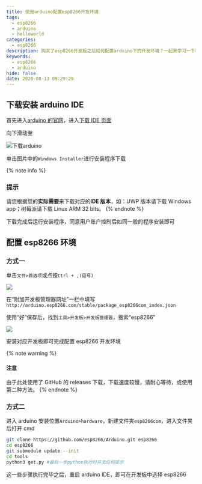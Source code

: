 ```yaml
---
title: 使用arduino配置esp8266开发环境
tags:
  - esp8266
  - arduino
  - helloworld
categories:
  - esp8266
description: 购买了esp8266开发板之后如何配置arduino下的开发环境？一起来学习一下吧
keywords:
  - esp8266
  - arduino
hide: false
date: 2020-08-13 09:29:29
---
```


## 下载安装 arduino IDE

首先进入[arduino 的官网](https://www.arduino.cc/)，进入[下载 IDE 页面](https://www.arduino.cc/en/Main/Software)

向下滑动至

![下载arduino](https://cdn.bmyjacks.io/img/20200813090226.png?x-oss-process=style/style)

单击图片中的`Windows Installer`进行安装程序下载

{% note info %}

### 提示

请您根据您的**实际需要**来下载对应的**IDE 版本**，如：UWP 版本请下载 Windows app；树莓派请下载 Linux ARM 32 bits。
{% endnote %}

下载完成后运行安装程序，同意用户账户控制后如同一般的程序安装即可

## 配置 esp8266 环境

### 方式一

单击`文件>首选项`或点按`Ctrl + ,(逗号)`

![](https://cdn.bmyjacks.io/img/20200813091825.png?x-oss-process=style/style)

在“附加开发板管理器网址”一栏中填写`http://arduino.esp8266.com/stable/package_esp8266com_index.json`

使用“好”保存后，找到`工具>开发板>开发板管理器`，搜索“esp8266”

![](https://cdn.bmyjacks.io/img/20200813092116.png?x-oss-process=style/style)

安装对应开发板即可完成配置 esp8266 开发环境

{% note warning %}

#### 注意

由于此处使用了 GitHub 的 releases 下载，下载速度较慢，请耐心等待，或使用第二种方法。
{% endnote %}

### 方式二

进入 arduino 安装位置`Arduino>hardware`，新建文件夹`esp8266com`，进入文件夹后打开 cmd

```bash
git clone https://github.com/esp8266/Arduino.git esp8266
cd esp8266
git submodule update --init
cd tools
python3 get.py #最后一步python执行时并无任何提示
```

这一些步骤执行完毕之后，重启 arduino IDE，即可在开发板中选择 esp8266
